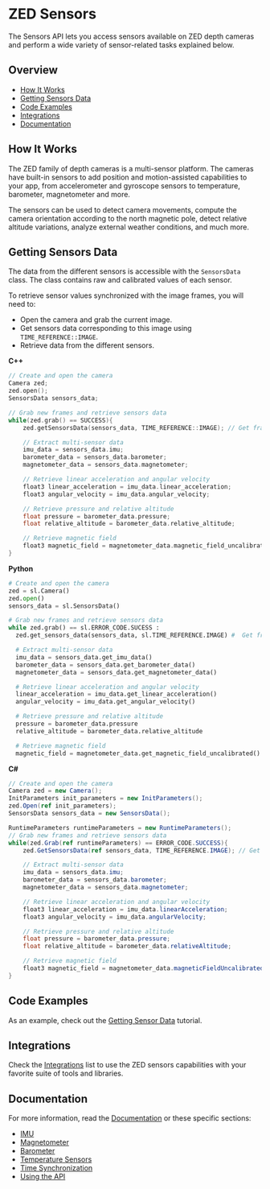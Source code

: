 # ZED Sensors

The Sensors API lets you access sensors available on ZED depth cameras and perform a wide variety of sensor-related tasks explained below.

## Overview

* [How It Works](#how-it-works)
* [Getting Sensors Data](#getting-sensors-data)
* [Code Examples](#code-examples)
* [Integrations](#integrations)
* [Documentation](#documentation)

## How It Works

The ZED family of depth cameras is a multi-sensor platform. The cameras have built-in sensors to add position and motion-assisted capabilities to your app, from accelerometer and gyroscope sensors to temperature, barometer, magnetometer and more.

The sensors can be used to detect camera movements, compute the camera orientation according to the north magnetic pole, detect relative altitude variations, analyze external weather conditions, and much more.

## Getting Sensors Data

The data from the different sensors is accessible with the `SensorsData` class. The class contains raw and calibrated values of each sensor.

To retrieve sensor values synchronized with the image frames, you will need to:

- Open the camera and grab the current image.
- Get sensors data corresponding to this image using `TIME_REFERENCE::IMAGE`.
- Retrieve data from the different sensors.


**C++**
```cpp
// Create and open the camera
Camera zed;
zed.open();
SensorsData sensors_data;

// Grab new frames and retrieve sensors data
while(zed.grab() == SUCCESS){
    zed.getSensorsData(sensors_data, TIME_REFERENCE::IMAGE); // Get frame synchronized sensor data

    // Extract multi-sensor data
    imu_data = sensors_data.imu;
    barometer_data = sensors_data.barometer;
    magnetometer_data = sensors_data.magnetometer;

    // Retrieve linear acceleration and angular velocity
    float3 linear_acceleration = imu_data.linear_acceleration;
    float3 angular_velocity = imu_data.angular_velocity;

    // Retrieve pressure and relative altitude
    float pressure = barometer_data.pressure;
    float relative_altitude = barometer_data.relative_altitude;

    // Retrieve magnetic field
    float3 magnetic_field = magnetometer_data.magnetic_field_uncalibrated;
}
```

**Python**
```python
# Create and open the camera
zed = sl.Camera()
zed.open()
sensors_data = sl.SensorsData()

# Grab new frames and retrieve sensors data
while zed.grab() == sl.ERROR_CODE.SUCESS :
  zed.get_sensors_data(sensors_data, sl.TIME_REFERENCE.IMAGE) #  Get frame synchronized sensor data

  # Extract multi-sensor data
  imu_data = sensors_data.get_imu_data()
  barometer_data = sensors_data.get_barometer_data()
  magnetometer_data = sensors_data.get_magnetometer_data()

  # Retrieve linear acceleration and angular velocity
  linear_acceleration = imu_data.get_linear_acceleration()
  angular_velocity = imu_data.get_angular_velocity()

  # Retrieve pressure and relative altitude
  pressure = barometer_data.pressure
  relative_altitude = barometer_data.relative_altitude

  # Retrieve magnetic field
  magnetic_field = magnetometer_data.get_magnetic_field_uncalibrated()
```

**C#**
```csharp
// Create and open the camera
Camera zed = new Camera();
InitParameters init_parameters = new InitParameters();
zed.Open(ref init_parameters);
SensorsData sensors_data = new SensorsData();

RuntimeParameters runtimeParameters = new RuntimeParameters();
// Grab new frames and retrieve sensors data
while(zed.Grab(ref runtimeParameters) == ERROR_CODE.SUCCESS){
    zed.GetSensorsData(ref sensors_data, TIME_REFERENCE.IMAGE); // Get frame synchronized sensor data

    // Extract multi-sensor data
    imu_data = sensors_data.imu;
    barometer_data = sensors_data.barometer;
    magnetometer_data = sensors_data.magnetometer;

    // Retrieve linear acceleration and angular velocity
    float3 linear_acceleration = imu_data.linearAcceleration;
    float3 angular_velocity = imu_data.angularVelocity;

    // Retrieve pressure and relative altitude
    float pressure = barometer_data.pressure;
    float relative_altitude = barometer_data.relativeAltitude;

    // Retrieve magnetic field
    float3 magnetic_field = magnetometer_data.magneticFieldUncalibrated;
}
```

## Code Examples
As an example, check out the [Getting Sensor Data](../09-Tutorials/tutorial%207%20-%20sensor%20data) tutorial.


## Integrations
Check the [Integrations](../11-Integrations#overview) list to use the ZED sensors capabilities with your favorite suite of tools and libraries.


## Documentation
For more information, read the [Documentation](https://www.stereolabs.com/docs/sensors/) or these specific sections:

* [IMU](https://www.stereolabs.com/docs/sensors/imu/)
* [Magnetometer](https://www.stereolabs.com/docs/sensors/magnetometer/)
* [Barometer](https://www.stereolabs.com/docs/sensors/barometer/)
* [Temperature Sensors](https://www.stereolabs.com/docs/sensors/temperature/)
* [Time Synchronization](https://www.stereolabs.com/docs/sensors/time-synchronization/)
* [Using the API](https://www.stereolabs.com/docs/sensors/using-sensors/)